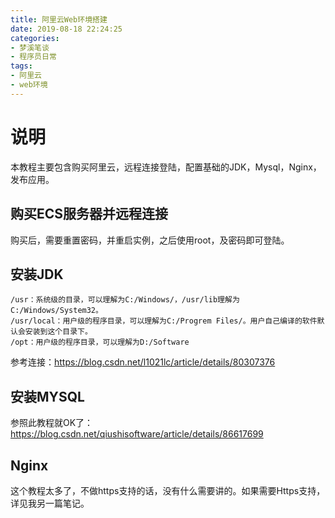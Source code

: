 ```yaml
---
title: 阿里云Web环境搭建
date: 2019-08-18 22:24:25
categories:
- 梦溪笔谈
- 程序员日常
tags:
- 阿里云
- web环境
---
```

# 说明
本教程主要包含购买阿里云，远程连接登陆，配置基础的JDK，Mysql，Nginx，发布应用。

<!--more-->

## 购买ECS服务器并远程连接
购买后，需要重置密码，并重启实例，之后使用root，及密码即可登陆。
## 安装JDK
```
/usr：系统级的目录，可以理解为C:/Windows/，/usr/lib理解为C:/Windows/System32。
/usr/local：用户级的程序目录，可以理解为C:/Progrem Files/。用户自己编译的软件默认会安装到这个目录下。
/opt：用户级的程序目录，可以理解为D:/Software
```
参考连接：https://blog.csdn.net/l1021lc/article/details/80307376

## 安装MYSQL
参照此教程就OK了：https://blog.csdn.net/qiushisoftware/article/details/86617699

## Nginx
这个教程太多了，不做https支持的话，没有什么需要讲的。如果需要Https支持，详见我另一篇笔记。
                                                                                                                          